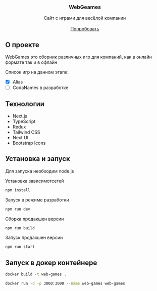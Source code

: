 <p align="center">
  <h3 align="center">WebGeames</h3>

  <p align="center">
    Сайт с играми для весёлой компании
    <br/>
    <br/>
    <a href="https://web-games-six.vercel.app/alias">Попробовать</a>
  </p>
</p>

<h2>О проекте</h2>
<div>
  <p>WebGames это сборник различных игр для компаний, как в онлайн формате так и в офлайн</p>
  <p>Список игр на данном этапе:</p>

- [x] Alias
- [ ] CodaNames в разработке
</div>


<h2>Технологии</h2>
<ul>
  <li>Next.js</li>
  <li>TypeScript</li>
  <li>Redux</li>
  <li>Tailwind CSS</li>
  <li>Next UI</li>
  <li>Bootstrap Icons</li>
</ul>
  
<h2>Установка и запуск</h2>
<p>Для запуска необходим node.js</p>

<p>Установка зависимотсетей</p>

```bash
npm install
```
<p>Запуск в режиме разработки</p>

```bash
npm run dev
```

<p>Сборка продакшен версии</p>

```bash
npm run build
```

<p>Запуск продакшен версии</p>

```bash
npm run start
```


<h2>Запуск в докер контейнере</h2>

```bash
docker build -t web-games .
```

```bash
docker run -d -p 3000:3000 --name web-games web-games
```
